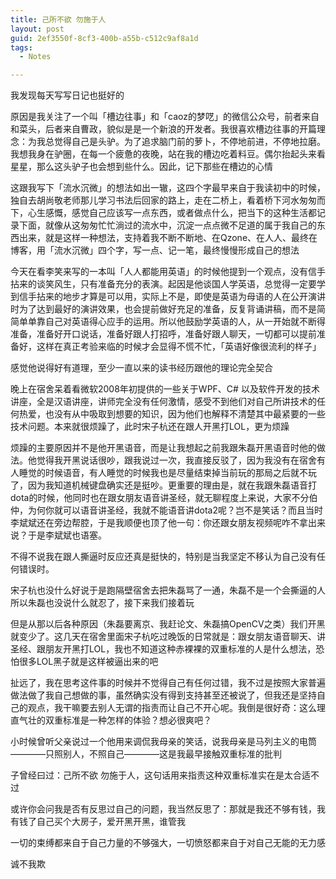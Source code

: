 ```yaml
---
title: 己所不欲 勿施于人
layout: post
guid: 2ef3550f-8cf3-400b-a55b-c512c9af8a1d
tags:
  - Notes

---
```

我发现每天写写日记也挺好的

原因是我关注了一个叫「槽边往事」和「caoz的梦呓」的微信公众号，前者来自和菜头，后者来自曹政，貌似是是一个新浪的开发者。我很喜欢槽边往事的开篇理念：为我总觉得自己是头驴。为了追求脑门前的萝卜，不停地前进，不停地拉磨。我想我身在驴圈，在每一个疲惫的夜晚，站在我的槽边吃着料豆。偶尔抬起头来看星星，那么这头驴子也会想到些什么。因此，记下那些在槽边的心情

这跟我写下「流水沉微」的想法如出一辙，这四个字最早来自于我读初中的时候，独自去胡尚敬老师那儿学习书法后回家的路上，走在二桥上，看着桥下河水匆匆而下，心生感慨，感觉自己应该写一点东西，或者做点什么，把当下的这种生活都记录下面，就像从这匆匆忙忙淌过的流水中，沉淀一点点微不足道的属于我自己的东西出来，就是这样一种想法，支持着我不断不断地、在Qzone、在人人、最终在博客，用「流水沉微」四个字，写一点、记一笔，最终慢慢形成自己的想法


今天在看李笑来写的一本叫「人人都能用英语」的时候他提到一个观点，没有信手拈来的谈笑风生，只有准备充分的表演。起因是他谈国人学英语，总觉得一定要学到信手拈来的地步才算是可以用，实际上不是，即使是英语为母语的人在公开演讲时为了达到最好的演讲效果，也会提前做好充足的准备，反复背诵讲稿，而不是简简单单靠自己对英语得心应手的运用。所以他鼓励学英语的人，从一开始就不断得准备，准备好开口说话，准备好跟人打招呼，准备好跟人聊天，一切都可以提前准备好，这样在真正考验来临的时候才会显得不慌不忙，「英语好像很流利的样子」

感觉他说得好有道理，至少一直以来的读书经历跟他的理论完全契合

晚上在宿舍呆着看微软2008年初提供的一些关于WPF、C# 以及软件开发的技术讲座，全是汉语讲座，讲师完全没有任何激情，感受不到他们对自己所讲技术的任何热爱，也没有从中吸取到想要的知识，因为他们也解释不清楚其中最紧要的一些技术问题。本来就很烦躁了，此时宋子杭还在跟人开黑打LOL，更为烦躁

烦躁的主要原因并不是他开黑语音，而是让我想起之前我跟朱磊开黑语音时他的做法。他觉得我开黑说话很吵，跟我说过一次，我直接反驳了，因为我没有在宿舍有人睡觉的时候语音，有人睡觉的时候我也是尽量结束掉当前玩的那局之后就不玩了，因为我知道机械键盘确实还是挺吵。更重要的理由是，就在我跟朱磊语音打dota的时候，他同时也在跟女朋友语音讲圣经，就无聊程度上来说，大家不分伯仲，为何你就可以语音讲圣经，我就不能语音讲dota2呢？岂不是笑话？而且当时李斌斌还在旁边帮腔，于是我顺便也顶了他一句：你还跟女朋友视频呢咋不拿出来说？于是李斌斌也语塞。

不得不说我在跟人撕逼时反应还真是挺快的，特别是当我坚定不移认为自己没有任何错误时。

宋子杭也没什么好说于是跑隔壁宿舍去把朱磊骂了一通，朱磊不是一个会撕逼的人所以朱磊也没说什么就忍了，接下来我们接着玩

但是从那以后各种原因（朱磊要离京、我赶论文、朱磊搞OpenCV之类）我们开黑就变少了。这几天在宿舍里面宋子杭吃过晚饭的日常就是：跟女朋友语音聊天、讲圣经、跟朋友开黑打LOL，我也不知道这种赤裸裸的双重标准的人是什么想法，恐怕很多LOL黑子就是这样被逼出来的吧

扯远了，我在思考这件事的时候并不觉得自己有任何过错，我不过是按照大家普遍做法做了我自己想做的事，虽然确实没有得到支持甚至还被说了，但我还是坚持自己的观点，我干嘛要去别人无谓的指责而让自己不开心呢。我倒是很好奇：这么理直气壮的双重标准是一种怎样的体验？想必很爽吧？

小时候曾听父亲说过一个他用来调侃我母亲的笑话，说我母亲是马列主义的电筒————只照别人，不照自己————这是我最早接触双重标准的批判

子曾经曰过：己所不欲 勿施于人，这句话用来指责这种双重标准实在是太合适不过

或许你会问我是否有反思过自己的问题，我当然反思了：那就是我还不够有钱，我有钱了自己买个大房子，爱开黑开黑，谁管我

一切的束缚都来自于自己力量的不够强大，一切愤怒都来自于对自己无能的无力感

诚不我欺